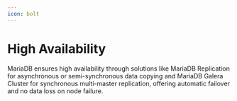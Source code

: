 ```yaml
---
icon: bolt
---
```


# High Availability

MariaDB ensures high availability through solutions like MariaDB Replication for asynchronous or semi-synchronous data copying and MariaDB Galera Cluster for synchronous multi-master replication, offering automatic failover and no data loss on node failure.
